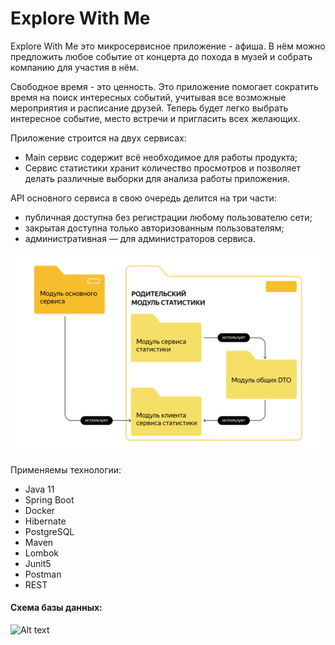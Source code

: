# Explore With Me

Explore With Me это микросервисное приложение - афиша. В нём можно предложить любое событие от концерта до похода в музей и собрать компанию для участия в нём.

Свободное время - это ценность. Это приложение помогает сократить время на поиск интересных событий, учитывая все возможные мероприятия и расписание друзей.
Теперь будет легко выбрать интересное событие, место встречи и пригласить всех желающих.

Приложение строится на двух сервисах:
- Main сервис содержит всё необходимое для работы продукта;
- Сервис статистики хранит количество просмотров и позволяет делать различные выборки для анализа работы приложения.

API основного сервиса в свою очередь делится на три части:
- публичная доступна без регистрации любому пользователю сети;
- закрытая доступна только авторизованным пользователям;
- административная — для администраторов сервиса.

<img src="util/readmeExample.png" alt="Alt text" title="Optional title">

Применяемы технологии:
- Java 11
- Spring Boot
- Docker
- Hibernate
- PostgreSQL
- Maven
- Lombok
- Junit5
- Postman
- REST

#### Схема базы данных:

<img src="util/scheme.png" alt="Alt text" title="Optional title">
